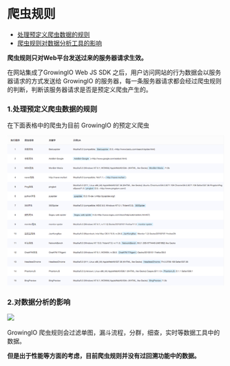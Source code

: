 # 爬虫规则

* [处理预定义爬虫数据的规则](bot-rule.md#1)
* [爬虫规则对数据分析工具的影响](bot-rule.md#2)

**爬虫规则只对Web平台发送过来的服务器请求生效。**

在网站集成了GrowingIO Web JS SDK 之后，用户访问网站的行为数据会以服务器请求的方式发送给 GrowingIO 的服务器，每一条服务器请求都会经过爬虫规则的判断，判断该服务器请求是否是预定义爬虫产生的。

### 1.处理预定义爬虫数据的规则 <a id="1"></a>

在下面表格中的爬虫为目前 GrowingIO 的预定义爬虫

![](../.gitbook/assets/image%20%28240%29.png)

### 2.对数据分析的影响 <a id="2"></a>

![](https://docs.growingio.com/.gitbook/assets/botruleimpactondatavisualizationtools.png)

GrowingIO 爬虫规则会过滤单图，漏斗流程，分群，细查，实时等数据工具中的数据。 

**但是出于性能等方面的考虑，目前爬虫规则并没有过回溯功能中的数据。**


